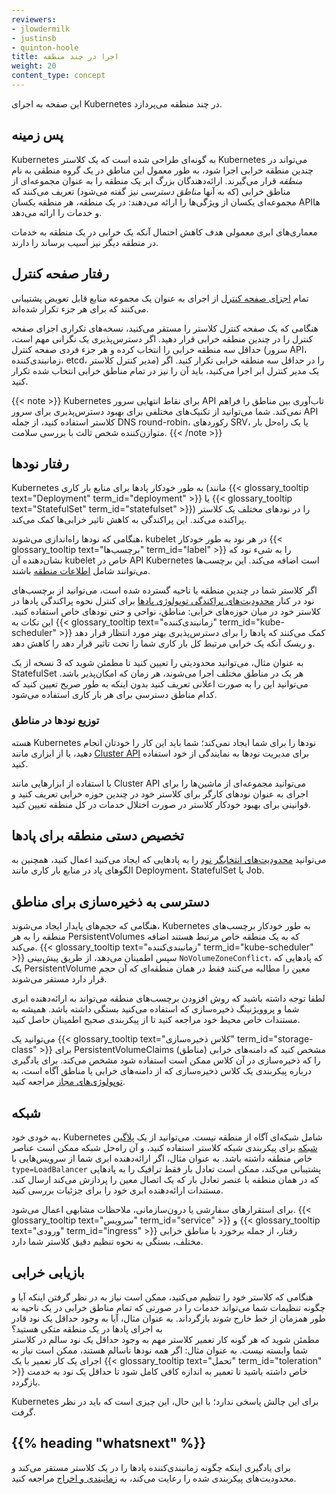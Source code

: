 ```yaml
---
reviewers:
- jlowdermilk
- justinsb
- quinton-hoole
title: اجرا در چند منطقه
weight: 20
content_type: concept
---
```


<!-- overview -->

این صفحه به اجرای Kubernetes در چند منطقه می‌پردازد.

<!-- body -->

## پس زمینه

Kubernetes به گونه‌ای طراحی شده است که یک کلاستر Kubernetes می‌تواند در چندین منطقه خرابی اجرا شود، به طور معمول این مناطق در یک گروه منطقی به نام _منطقه_ قرار می‌گیرند. ارائه‌دهندگان بزرگ ابر یک منطقه را به عنوان مجموعه‌ای از مناطق خرابی (که به آنها _مناطق دسترسی_ نیز گفته می‌شود) تعریف می‌کنند که مجموعه‌ای یکسان از ویژگی‌ها را ارائه می‌دهند: در یک منطقه، هر منطقه یکسان APIها و خدمات را ارائه می‌دهد.

معماری‌های ابری معمولی هدف کاهش احتمال آنکه یک خرابی در یک منطقه به خدمات در منطقه دیگر نیز آسیب برساند را دارند.

## رفتار صفحه کنترل

تمام [اجزای صفحه کنترل](/docs/concepts/overview/components/#control-plane-components)
از اجرای به عنوان یک مجموعه منابع قابل تعویض پشتیبانی می‌کنند که برای هر جزء تکرار شده‌اند.

هنگامی که یک صفحه کنترل کلاستر را مستقر می‌کنید، نسخه‌های تکراری اجزای صفحه کنترل را در چندین منطقه خرابی قرار دهید. اگر دسترس‌پذیری یک نگرانی مهم است، حداقل سه منطقه خرابی را انتخاب کرده و هر جزء فردی صفحه کنترل (سرور API، زمانبندی‌کننده، etcd، مدیر کنترل کلاستر) را در حداقل سه منطقه خرابی تکرار کنید. اگر یک مدیر کنترل ابر اجرا می‌کنید، باید آن را نیز در تمام مناطق خرابی انتخاب شده تکرار کنید.

{{< note >}}
Kubernetes برای نقاط انتهایی سرور API تاب‌آوری بین مناطق را فراهم نمی‌کند. شما می‌توانید از تکنیک‌های مختلفی برای بهبود دسترس‌پذیری برای سرور API کلاستر استفاده کنید، از جمله DNS round-robin، رکوردهای SRV، یا یک راه‌حل بار متوازن‌کننده شخص ثالث با بررسی سلامت.
{{< /note >}}

## رفتار نودها

Kubernetes به طور خودکار پادها برای منابع بار کاری (مانند {{< glossary_tooltip text="Deployment" term_id="deployment" >}} یا {{< glossary_tooltip text="StatefulSet" term_id="statefulset" >}}) را در نودهای مختلف یک کلاستر پراکنده می‌کند. این پراکندگی به کاهش تاثیر خرابی‌ها کمک می‌کند.

هنگامی که نودها راه‌اندازی می‌شوند، kubelet در هر نود به طور خودکار
{{< glossary_tooltip text="برچسب‌ها" term_id="label" >}} را به شیء نود که نشان‌دهنده آن kubelet خاص در API Kubernetes است اضافه می‌کند. این برچسب‌ها می‌توانند شامل
[اطلاعات منطقه](/docs/reference/labels-annotations-taints/#topologykubernetesiozone) باشند.

اگر کلاستر شما در چندین منطقه یا ناحیه گسترده شده است، می‌توانید از برچسب‌های نود در کنار
[محدودیت‌های پراکندگی توپولوژی پادها](/docs/concepts/scheduling-eviction/topology-spread-constraints/)
برای کنترل نحوه پراکندگی پادها در کلاستر خود در میان حوزه‌های خرابی: مناطق، نواحی و حتی نودهای خاص استفاده کنید. این نکات به
{{< glossary_tooltip text="زمانبندی‌کننده" term_id="kube-scheduler" >}} کمک می‌کنند که پادها را برای دسترس‌پذیری بهتر مورد انتظار قرار دهد و ریسک آنکه یک خرابی مرتبط کل بار کاری شما را تحت تاثیر قرار دهد را کاهش دهد.

به عنوان مثال، می‌توانید محدودیتی را تعیین کنید تا مطمئن شوید که
3 نسخه از یک StatefulSet هر یک در مناطق مختلف اجرا می‌شوند، هر زمان که امکان‌پذیر باشد. می‌توانید این را به صورت اعلانی تعریف کنید بدون اینکه به طور صریح تعیین کنید که کدام مناطق دسترسی برای هر بار کاری استفاده می‌شود.

### توزیع نودها در مناطق

هسته Kubernetes نودها را برای شما ایجاد نمی‌کند؛ شما باید این کار را خودتان انجام دهید، یا از ابزاری مانند [Cluster API](https://cluster-api.sigs.k8s.io/) برای مدیریت نودها به نمایندگی از خود استفاده کنید.

با استفاده از ابزارهایی مانند Cluster API می‌توانید مجموعه‌ای از ماشین‌ها را برای اجرای به عنوان نودهای کارگر برای کلاستر خود در چندین حوزه خرابی تعریف کنید و قوانینی برای بهبود خودکار کلاستر در صورت اختلال خدمات در کل منطقه تعیین کنید.

## تخصیص دستی منطقه برای پادها

می‌توانید [محدودیت‌های انتخابگر نود](/docs/concepts/scheduling-eviction/assign-pod-node/#nodeselector) را به پادهایی که ایجاد می‌کنید اعمال کنید، همچنین به الگوهای پاد در منابع بار کاری مانند Deployment، StatefulSet یا Job.

## دسترسی به ذخیره‌سازی برای مناطق

هنگامی که حجم‌های پایدار ایجاد می‌شوند، Kubernetes به طور خودکار برچسب‌های منطقه را به هر PersistentVolumes که به یک منطقه خاص مرتبط هستند اضافه می‌کند.
{{< glossary_tooltip text="زمانبندی‌کننده" term_id="kube-scheduler" >}} سپس اطمینان می‌دهد،
از طریق پیش‌بینی `NoVolumeZoneConflict`، که پادهایی که یک PersistentVolume معین را مطالبه می‌کنند فقط در همان منطقه‌ای که آن حجم قرار دارد مستقر می‌شوند.

لطفا توجه داشته باشید که روش افزودن برچسب‌های منطقه می‌تواند به ارائه‌دهنده ابری شما و پروویژنینگ ذخیره‌سازی که استفاده می‌کنید بستگی داشته باشد. همیشه به مستندات خاص محیط خود مراجعه کنید تا از پیکربندی صحیح اطمینان حاصل کنید.

می‌توانید یک {{< glossary_tooltip text="کلاس ذخیره‌سازی" term_id="storage-class" >}}
برای PersistentVolumeClaims مشخص کنید که دامنه‌های خرابی (مناطق) را که ذخیره‌سازی در آن کلاس ممکن است استفاده شود مشخص می‌کند.
برای یادگیری درباره پیکربندی یک کلاس ذخیره‌سازی که از دامنه‌های خرابی یا مناطق آگاه است، به [توپولوژی‌های مجاز](/docs/concepts/storage/storage-classes/#allowed-topologies) مراجعه کنید.

## شبکه

به خودی خود، Kubernetes شامل شبکه‌ای آگاه از منطقه نیست. می‌توانید از یک
[پلاگین شبکه](/docs/concepts/extend-kubernetes/compute-storage-net/network-plugins/)
برای پیکربندی شبکه کلاستر استفاده کنید، و آن راه‌حل شبکه ممکن است عناصر خاص منطقه داشته باشد. به عنوان مثال، اگر ارائه‌دهنده ابری شما از سرویس‌هایی با
`type=LoadBalancer` پشتیبانی می‌کند، ممکن است تعادل بار فقط ترافیک را به پادهایی که در همان منطقه با عنصر تعادل بار که یک اتصال معین را پردازش می‌کند ارسال کند.
مستندات ارائه‌دهنده ابری خود را برای جزئیات بررسی کنید.

برای استقرارهای سفارشی یا درون‌سازمانی، ملاحظات مشابهی اعمال می‌شود.
{{< glossary_tooltip text="سرویس" term_id="service" >}} و
{{< glossary_tooltip text="ورودی" term_id="ingress" >}} رفتار، از جمله برخورد با مناطق خرابی مختلف، بستگی به نحوه تنظیم دقیق کلاستر شما دارد.

## بازیابی خرابی

هنگامی که کلاستر خود را تنظیم می‌کنید، ممکن است نیاز به در نظر گرفتن اینکه آیا و چگونه تنظیمات شما می‌تواند خدمات را در صورتی که تمام مناطق خرابی در یک ناحیه به طور همزمان از خط خارج شوند بازگرداند. به عنوان مثال، آیا به وجود حداقل یک نود قادر به اجرای پادها در یک منطقه متکی هستید؟  
مطمئن شوید که هر گونه کار تعمیر کلاستر مهم به وجود حداقل یک نود سالم در کلاستر شما وابسته نیست. به عنوان مثال: اگر همه نودها ناسالم هستند، ممکن است نیاز به اجرای یک کار تعمیر با یک
{{< glossary_tooltip text="تحمل" term_id="toleration" >}} خاص داشته باشید تا تعمیر به اندازه کافی کامل شود تا حداقل یک نود به خدمت بازگردد.

Kubernetes برای این چالش پاسخی ندارد؛ با این حال، این چیزی است که باید در نظر گرفت.

## {{% heading "whatsnext" %}}

برای یادگیری اینکه چگونه زمانبندی‌کننده پادها را در یک کلاستر مستقر می‌کند و محدودیت‌های پیکربندی شده را رعایت می‌کند، به [زمانبندی و اخراج](/docs/concepts/scheduling-eviction/) مراجعه کنید.
